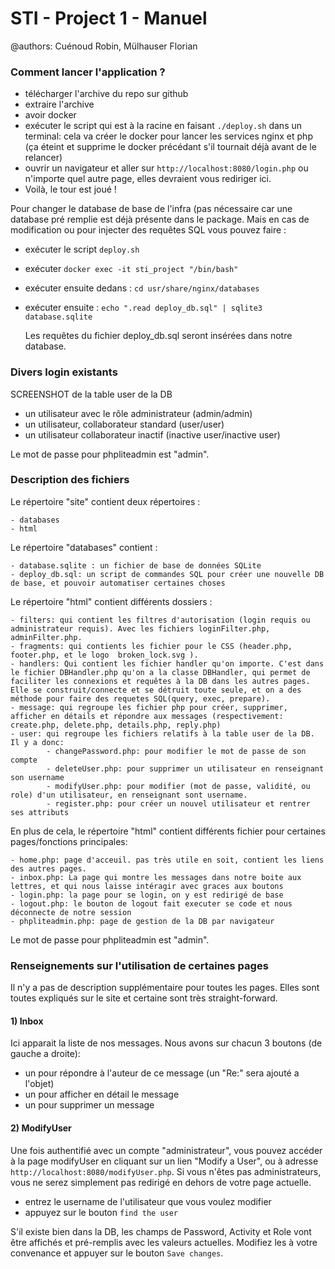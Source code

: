 # STI - Project 1 - Manuel

@authors: Cuénoud Robin, Mülhauser Florian

 

### Comment lancer l'application ?

* télécharger l'archive du repo sur github
* extraire l'archive
* avoir docker
* exécuter le script qui est à la racine en faisant `./deploy.sh` dans un terminal: cela va créer le docker pour lancer les services nginx et php (ça éteint et supprime le docker précédant s'il tournait déjà avant de le relancer)
* ouvrir un navigateur et aller sur `http://localhost:8080/login.php` ou n'importe quel autre page, elles devraient vous rediriger ici.
* Voilà, le tour est joué !





Pour changer le database de base de l'infra (pas nécessaire car une database pré remplie est déjà présente dans le package. Mais en cas de modification ou pour injecter des requêtes SQL vous pouvez faire : 

* exécuter le script `deploy.sh` 

* exécuter `docker exec -it sti_project "/bin/bash"`

* exécuter ensuite dedans : `cd usr/share/nginx/databases` 

* exécuter ensuite : `echo ".read deploy_db.sql" | sqlite3 database.sqlite ` 

  Les requêtes du fichier deploy_db.sql seront insérées dans notre database.



### Divers login existants

SCREENSHOT de la table user de la DB

* un utilisateur avec le rôle administrateur (admin/admin)
* un utilisateur, collaborateur standard (user/user)
* un utilisateur collaborateur inactif (inactive user/inactive user)

Le mot de passe pour phpliteadmin est "admin".



### Description des fichiers

Le répertoire "site" contient deux répertoires :

    - databases
    - html

Le répertoire "databases" contient :

    - database.sqlite : un fichier de base de données SQLite
    - deploy_db.sql: un script de commandes SQL pour créer une nouvelle DB de base, et pouvoir automatiser certaines choses 

Le répertoire "html" contient différents dossiers :

    - filters: qui contient les filtres d'autorisation (login requis ou administrateur requis). Avec les fichiers loginFilter.php, adminFilter.php.
    - fragments: qui contients les fichier pour le CSS (header.php, footer.php, et le logo  broken_lock.svg ).
    - handlers: Qui contient les fichier handler qu'on importe. C'est dans le fichier DBHandler.php qu'on a la classe DBHandler, qui permet de faciliter les connexions et requêtes à la DB dans les autres pages. Elle se construit/connecte et se détruit toute seule, et on a des méthode pour faire des requetes SQL(query, exec, prepare).
    - message: qui regroupe les fichier php pour créer, supprimer, afficher en détails et répondre aux messages (respectivement: create.php, delete.php, details.php, reply.php)
    - user: qui regroupe les fichiers relatifs à la table user de la DB. Il y a donc: 
    		- changePassword.php: pour modifier le mot de passe de son compte
    		- deleteUser.php: pour supprimer un utilisateur en renseignant son username
    		- modifyUser.php: pour modifier (mot de passe, validité, ou role) d'un utilisateur, en renseignant sont username.
    		- register.php: pour créer un nouvel utilisateur et rentrer ses attributs

En plus de cela, le répertoire "html" contient différents fichier pour certaines pages/fonctions principales:

```
- home.php: page d'acceuil. pas très utile en soit, contient les liens des autres pages.
- inbox.php: La page qui montre les messages dans notre boite aux lettres, et qui nous laisse intéragir avec graces aux boutons
- login.php: la page pour se login, on y est redirigé de base
- logout.php: le bouton de logout fait executer se code et nous déconnecte de notre session
- phpliteadmin.php: page de gestion de la DB par navigateur
```

Le mot de passe pour phpliteadmin est "admin".



### Renseignements sur l'utilisation de certaines pages

Il n'y a pas de description supplémentaire pour toutes les pages. Elles sont toutes expliqués sur le site et certaine sont très straight-forward.

#### 1) Inbox

Ici apparait la liste de nos messages. Nous avons sur chacun 3 boutons (de gauche a droite):

* un pour répondre à l'auteur de ce message (un "Re:" sera ajouté a l'objet)
* un pour afficher en détail le message
* un pour supprimer un message 

#### 2) ModifyUser

Une fois authentifié avec un compte "administrateur", vous pouvez accéder à la page modifyUser en cliquant sur un lien "Modify a User", ou à adresse `http://localhost:8080/modifyUser.php`. Si vous n'êtes pas administrateurs, vous ne serez simplement pas redirigé en dehors de votre page actuelle.

* entrez le username de l'utilisateur que vous voulez modifier
* appuyez sur le bouton `find the user`

S'il existe bien dans la DB, les champs de Password, Activity et Role vont être affichés et pré-remplis avec les valeurs actuelles. Modifiez les à votre convenance et appuyer sur le bouton `Save changes`. 